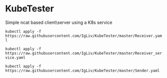 # KubeTester
Simple ncat based client\server using a K8s service

`kubectl apply -f https://raw.githubusercontent.com/IgLiv/KubeTester/master/Receiver.yaml`

`kubectl apply -f https://raw.githubusercontent.com/IgLiv/KubeTester/master/Receiver_service.yaml`

`kubectl apply -f https://raw.githubusercontent.com/IgLiv/KubeTester/master/Sender.yaml`

